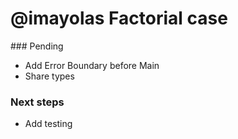 # @imayolas Factorial case

### Pending

- Add Error Boundary before Main
- Share types

### Next steps

- Add testing
